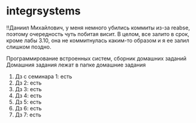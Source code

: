 # integrsystems
!!Даниил Михайлович, у меня немного убились коммиты из-за reabse, поэтому очередность чуть побитая висит. В целом, все залито в срок, кроме лабы 3.10, она не коммитнулась каким-то образом и я ее залил слишком поздно. 

Программирование встроенных систем, сборник домашних заданий
 Домашния задания лежат в папке домашние задания
1. Дз с семинара 1:  есть
2. Дз 2:  есть
3. Дз 3:  есть
4. Дз 4:  есть
5. Дз 5:  есть
6. Дз 6:  есть
7. Дз 7:  есть
